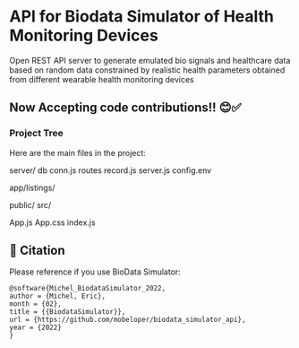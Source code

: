 # API for Biodata Simulator of Health Monitoring Devices
Open REST API server to generate emulated bio signals and healthcare data based on random data constrained by realistic health parameters obtained from different wearable health monitoring devices

## Now Accepting code contributions!! 😊✅


### Project Tree
Here are the main files in the project:

server/
db
conn.js
routes
record.js
server.js
config.env

app/listings/

public/
src/

App.js
App.css
index.js

## 📖 Citation

Please reference if you use BioData Simulator:

```
@software{Michel_BiodataSimulator_2022,
author = {Michel, Eric},
month = {02},
title = {{BiodataSimulator}},
url = {https://github.com/mobeloper/biodata_simulator_api},
year = {2022}
}
```
